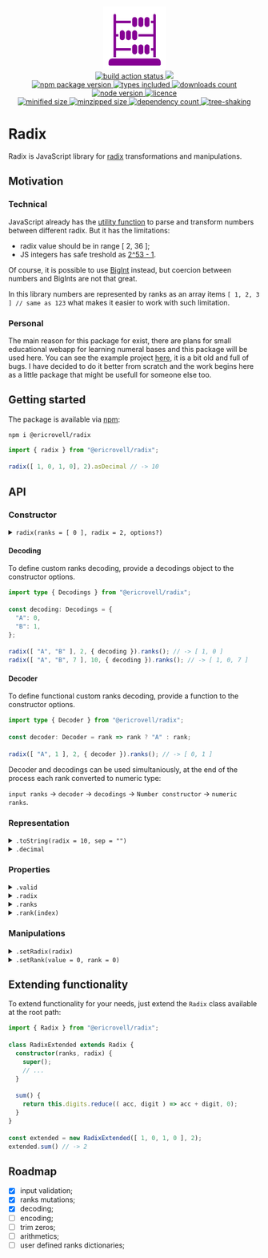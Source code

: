 <div align="center">
  <img
    alt="Abacus as symbol of representing numbers in different bases"
    src="assets/logo.svg"
    width="125px"
    height="125px"
    padding="25px"
  />
</div>

<div align="center">
  <a href="https://github.com/EricRovell/radix/actions">
    <img alt="build action status" src="https://github.com/EricRovell/radix/workflows/build/badge.svg" />
  </a>
  <a href="https://codecov.io/gh/EricRovell/radix">
    <img src="https://codecov.io/gh/EricRovell/radix/branch/main/graph/badge.svg?token=FHC119ASN8"/>
  </a>
</div>

<div align="center">
  <a href="https://www.npmjs.com/package/@ericrovell/radix">
    <img alt="npm package version" src="https://badgen.net/npm/v/@ericrovell/radix/" />
  </a>
  <a href="https://www.npmjs.com/package/@ericrovell/radix">
    <img alt="types included" src="https://badgen.net/npm/types/@ericrovell/radix/" />
  </a>
  <a href="https://www.npmjs.com/package/@ericrovell/radix">
    <img alt="downloads count" src="https://badgen.net/npm/dt/@ericrovell/radix/" />
  </a>
  <a href="https://www.npmjs.com/package/@ericrovell/radix">
    <img alt="node version" src="https://badgen.net/npm/node/@ericrovell/radix/" />
  </a>
  <a href="https://www.npmjs.com/package/@ericrovell/radix">
    <img alt="licence" src="https://badgen.net/npm/license/@ericrovell/radix/" />
  </a>
</div>

<div align="center">
  <a href="https://bundlephobia.com/package/@ericrovell/radix">
    <img alt="minified size" src="https://badgen.net/bundlephobia/min/@ericrovell/radix/" />
  </a>
  <a href="https://bundlephobia.com/package/@ericrovell/radix">
    <img alt="minzipped size" src="https://badgen.net/bundlephobia/minzip/@ericrovell/radix/" />
  </a>
  <a href="https://bundlephobia.com/package/@ericrovell/radix">
    <img alt="dependency count" src="https://badgen.net/bundlephobia/dependency-count/@ericrovell/radix/" />
  </a>
  <a href="https://bundlephobia.com/package/@ericrovell/radix">
    <img alt="tree-shaking" src="https://badgen.net/bundlephobia/tree-shaking/@ericrovell/radix/" />
  </a>
</div>

# Radix

Radix is JavaScript library for [radix](https://en.wikipedia.org/wiki/Radix) transformations and manipulations.

## Motivation

### Technical

JavaScript already has the [utility function](https://developer.mozilla.org/en-US/docs/Web/JavaScript/Reference/Global_Objects/parseInt) to parse and transform numbers between different radix. But it has the limitations:

- radix value should be in range [ 2, 36 ];
- JS integers has safe treshold as [2^53 - 1](https://developer.mozilla.org/en-US/docs/Web/JavaScript/Reference/Global_Objects/Number/isSafeInteger).

Of course, it is possible to use [BigInt](https://developer.mozilla.org/en-US/docs/Web/JavaScript/Reference/Global_Objects/BigInt) instead, but coercion between numbers and BigInts are not that great.

In this library numbers are represented by ranks as an array items `[ 1, 2, 3 ] // same as 123` what makes it easier to work with such limitation.

### Personal

The main reason for this package for exist, there are plans for small educational webapp for learning numeral bases and this package will be used here. You can see the example project [here](https://numbers-i76mhuwte.now.sh/en/welcome), it is a bit old and full of bugs. I have decided to do it better from scratch and the work begins here as a little package that might be usefull for someone else too.

## Getting started

The package is available via [npm](https://www.npmjs.com/package/@ericrovell/radix):

```
npm i @ericrovell/radix
```

```ts
import { radix } from "@ericrovell/radix";

radix([ 1, 0, 1, 0], 2).asDecimal // -> 10
```

## API

### Constructor

<details>
  <summary>
    <code>radix(ranks = [ 0 ], radix = 2, options?)</code>
  </summary>

  Constructs a number from given ranks and specified radix.
  The input is validated, more about the validation rules in `.valid` property description.

  In case of invalid input the fallback is number 0 in binary system.

  ```ts
  radix().asDecimal                           // -> 0
  radix([ 1, 0, 0 ]).asDecimal                // -> 4
  radix([ 1, 0, 0, 1, 1, 0, 1 ], 2).asDecimal // -> 77
  radix([ 5, 0 ], 2).asDecimal                // -> 0, invalid input
  ```
</details>

#### Decoding

To define custom ranks decoding, provide a decodings object to the constructor options.

```ts
import type { Decodings } from "@ericrovell/radix";

const decoding: Decodings = {
  "A": 0,
  "B": 1,
};

radix([ "A", "B" ], 2, { decoding }).ranks(); // -> [ 1, 0 ]
radix([ "A", "B", 7 ], 10, { decoding }).ranks(); // -> [ 1, 0, 7 ]
```

#### Decoder

To define functional custom ranks decoding, provide a function to the constructor options. 

```ts
import type { Decoder } from "@ericrovell/radix";

const decoder: Decoder = rank => rank ? "A" : rank;

radix([ "A", 1 ], 2, { decoder }).ranks(); // -> [ 0, 1 ]
```

Decoder and decodings can be used simultaniously, at the end of the process each rank converted to numeric type:

`input ranks` -> `decoder` -> `decodings` -> `Number constructor` -> `numeric ranks`.

### Representation

<details>
  <summary>
    <code>.toString(radix = 10, sep = "")</code>
  </summary>

  Constructs a string representation with specified radix and separator.

  ```ts
  radix([ 1, 0, 1, 0 ], 2).toString()       // -> "10"
  radix([ 1, 0, 1, 0 ], 2).toString(8)      // -> "12"
  radix([ 1, 0, 1, 0 ], 2).toString(8, ",") // -> "1,2"
  ```
</details>

<details>
  <summary>
    <code>.decimal</code>
  </summary>

  Returns the numeric decimal representation.

  ```ts
  radix([ 1, 0, 1, 0 ], 2).decimal // -> 10
  radix([ 2, 4, 5 ], 8).decimal    // -> 165
  ```

  Do not use if the decimal value exceed the safe integer value as it returns `Number` instance, not `BigInt`.
  Instead, create `BigInt` instances from string representation:

  ```ts
  const numberAsString = radix([ 2, 0, 1 ], 100).toString(10);
  const number = BigInt(numberAsString);
  ```
</details>

### Properties

<details>
  <summary>
    <code>.valid</code>
  </summary>

  Returns the boolean indicating whether or not the input was valid.

  Radix should be positive integer equal or larger than 2. Unary base system's are not supported.
  It complicated the code too much and too primitive to be practical.

  Each rank should be non-negative integer and have a value less than radix.

  ```ts
  radix([ 1, 1, 0 ], 2).valid    // -> true
  radix([ 0, 1, 2, 8 ], 8).valid // -> false, rank can't be 8 for the base 8
  radix([ 1, 1, 0 ], 2).valid    // -> true
  radix([ 1, 1, 0 ], 1.5).valid  // -> false, radix should be an integer
  radix([ 0, 1, 2, 8 ], 0).valid // -> false, radix should be a positive integer
  ```
</details>

<details>
  <summary>
    <code>.radix</code>
  </summary>

  Returns number's [radix](https://en.wikipedia.org/wiki/Radix) value.

  ```ts
  radix([ 1, 0, 1], 2).radix // -> 2
  ```
</details>

<details>
  <summary>
    <code>.ranks</code>
  </summary>

  Returns ranks the number consists of.

  ```ts
  radix([ 1, 0, 1], 2).ranks // -> [ 1, 0, 1 ]
  ```
</details>

<details>
  <summary>
    <code>.rank(index)</code>
  </summary>

  Returns the rank value at specified index.

	Index is tied to the rank's power:

  [1 (index = 2), 2 (index = 1), 3 (index = 0) ], as 123 = 1 * 10^2 + 2 * 10^1 + 3 * 10^0.

  ```ts
  const number = radix([ 5, 4, 3, 2, 1 ], 2)

  number.rank(0); // -> 1
  number.rank(3); // -> 4
  ```
</details>

### Manipulations

<details>
  <summary>
    <code>.setRadix(radix)</code>
  </summary>

  Changes the number's radix and returns a new `Radix` instance.

  ```ts
  radix([ 1, 0, 1, 0 ], 2).setRadix(10) // [ 1, 0 ]
  radix([ 1, 0, 1, 0 ], 2).setRadix(8)  // [ 1, 2 ]
  radix([ 1, 0, 1, 0 ], 2).setRadix(2)  // [ 1, 0, 1, 0 ]
  ```
</details>

<details>
  <summary>
    <code>.setRank(value = 0, rank = 0)</code>
  </summary>

  Changes the value of specific rank and returns the number as new `Radix` instance.

  ```ts
  radix([ 1, 0, 1 ], 2).setRank(0).ranks                      // -> [ 1, 0, 0 ]);
  radix([ 1, 0, 1 ], 2).setRank(1, 1).ranks                   // -> [ 1, 1, 1 ]);
  radix([ 4, 0, 5, 7 ], 8).setRank(7, 3).ranks                // -> [ 7, 0, 5, 7 ]);
  radix([ 1, 0, 1, 0, 1, 1, 1, 0, 1 ], 2).setRank(1, 5).ranks // -> [ 1, 0, 1, 1, 1, 1, 1, 0, 1 ]);
  ```

  Note: remember, that ranks and array indexes have the reversed order. Ranks order increments to the left:

  123 = 1 * 10^**2** + 2 * 10^**1** + 3 * 10^**0**
</details>

## Extending functionality

To extend functionality for your needs, just extend the `Radix` class available at the root path:

```ts
import { Radix } from "@ericrovell/radix";

class RadixExtended extends Radix {
  constructor(ranks, radix) {
    super();
    // ...
  }

  sum() {
    return this.digits.reduce(( acc, digit ) => acc + digit, 0);
  }
}

const extended = new RadixExtended([ 1, 0, 1, 0 ], 2);
extended.sum() // -> 2
```

## Roadmap

- [x] input validation;
- [x] ranks mutations;
- [x] decoding;
- [ ] encoding;
- [ ] trim zeros;
- [ ] arithmetics;
- [ ] user defined ranks dictionaries;